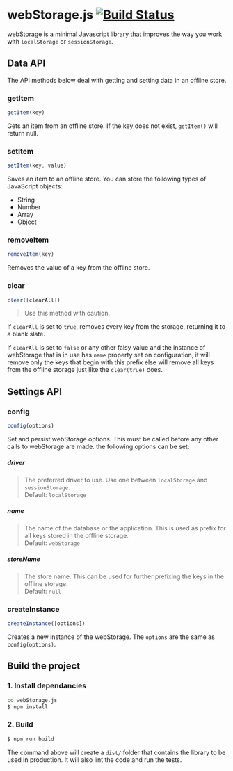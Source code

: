 # webStorage.js [![Build Status](https://travis-ci.org/georapbox/webStorage.svg?branch=master)](https://travis-ci.org/georapbox/webStorage)

webStorage is a minimal Javascript library that improves the way you work with ```localStorage``` or ```sessionStorage```.


## Data API

The API methods below deal with getting and setting data in an offline store.

### getItem

```js
getItem(key)
```

Gets an item from an offline store. If the key does not exist, ```getItem()``` will return null.

### setItem

```js
setItem(key, value)
```

Saves an item to an offline store. You can store the following types of JavaScript objects:

- String
- Number
- Array
- Object

### removeItem

```js
removeItem(key)
```

Removes the value of a key from the offline store.

### clear

```js
clear([clearAll])
```

> Use this method with caution.

If ```clearAll``` is set to ```true```, removes every key from the storage, returning it to a blank slate.

If ```clearAll``` is set to ```false``` or any other falsy value and the instance of webStorage that is in use has ```name``` property set on configuration, it will remove only the keys that begin with this prefix else will remove all keys from the offline storage just like the ```clear(true)``` does.


## Settings API

### config

```js
config(options)
```

Set and persist webStorage options. This must be called before any other calls to webStorage are made. the following options can be set:

##### driver
> The preferred driver to use. Use one between ```localStorage``` and ```sessionStorage```.<br>
Default: ```localStorage```

##### name
> The name of the database or the application. This is used as prefix for all keys stored in the offline storage.<br>
Default: ```webStorage```

##### storeName
> The store name. This can be used for further prefixing the keys in the offline storage.<br>
Default: ```null```

### createInstance

```js
createInstance([options])
```

Creates a new instance of the webStorage. The ```options``` are the same as ```config(options)```.


## Build the project

### 1. Install dependancies

```sh
cd webStorage.js
$ npm install
```

### 2. Build

```sh
$ npm run build
```

The command above will create a ```dist/``` folder that contains the library to be used in production. It will also lint the code and run the tests.
